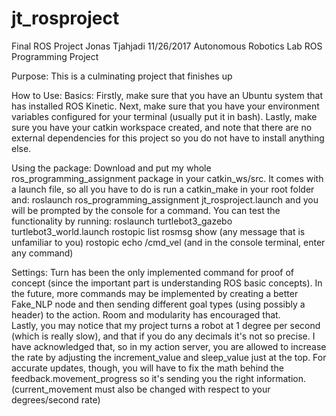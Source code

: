 # jt_rosproject
Final ROS Project
Jonas Tjahjadi
11/26/2017
Autonomous Robotics Lab
ROS Programming Project

Purpose: This is a culminating project that finishes up

How to Use:
Basics:
Firstly, make sure that you have an Ubuntu system that has installed ROS Kinetic. Next, make sure that you have your environment variables configured for your terminal
(usually put it in bash). Lastly, make sure you have your catkin workspace created, and note that there are no external dependencies for this project so you do not have to
install anything else.

Using the package:
Download and put my whole ros_programming_assignment package in your catkin_ws/src. It comes with a launch file, so all you have to do is run a catkin_make in your root folder and:
	roslaunch ros_programming_assignment jt_rosproject.launch
and you will be prompted by the console for a command. You can test the functionality by running:
	roslaunch turtlebot3_gazebo turtlebot3_world.launch
	rostopic list
	rosmsg show (any message that is unfamiliar to you)
	rostopic echo /cmd_vel (and in the console terminal, enter any command)

Settings:
Turn has been the only implemented command for proof of concept (since the important part is understanding ROS basic concepts). In the future, more commands may be implemented
by creating a better Fake_NLP node and then sending different goal types (using possibly a header) to the action. Room and modularity has encouraged that.  
Lastly, you may notice that my project turns a robot at 1 degree per second (which is really slow), and that if you do any decimals it's not so precise. 
I have acknowledged that, so in my action server, you are allowed to increase the rate by adjusting the increment_value and sleep_value just at the top. For accurate updates, though, 
you will have to fix the math behind the feedback.movement_progress so it's sending you the right information. (current_movement must also be changed with respect to your degrees/second rate)
